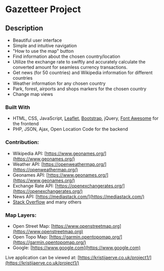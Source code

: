 # Gazetteer Project

## Description

- Beautiful user interface
- Simple and intuitive navigation
- "How to use the map" button
- Find information about the chosen country/location
- Utilize the exchange rate to swiftly and accurately calculate the converted amount for seamless currency transactions.
- Get news (for 50 countries) and Wikipedia information for different countries
- Weather information for any chosen country
- Park, forest, airports and shops markers for the chosen country
- Change map views

### Built With

- HTML, CSS, JavaScript, [Leaflet](https://leafletjs.com/), [Bootstrap](https://getbootstrap.com/), jQuery, [Font Awesome](https://fontawesome.com/) for the frontend
- PHP, JSON, Ajax, Open Location Code for the backend

### Contribution:

* Wikipedia API: [https://www.geonames.org/](https://www.geonames.org/)
* Weather API: [https://openweathermap.org/](https://openweathermap.org/)
* Geonames API: [https://www.geonames.org/](https://www.geonames.org/)
* Exchange Rate API: [https://openexchangerates.org/](https://openexchangerates.org/)
* News API: [https://mediastack.com/](https://mediastack.com/)
* [Stack Overflow](https://stackoverflow.com/) and many others

### Map Layers:

* Open Street Map: [https://www.openstreetmap.org](https://www.openstreetmap.org)
* Open Topo Map: [https://garmin.opentopomap.org/](https://garmin.opentopomap.org/)
* Google: [https://www.google.com](https://www.google.com)

Live application can be viewed at: [https://kristijaerve.co.uk/project1/](https://kristijaerve.co.uk/project1/)
